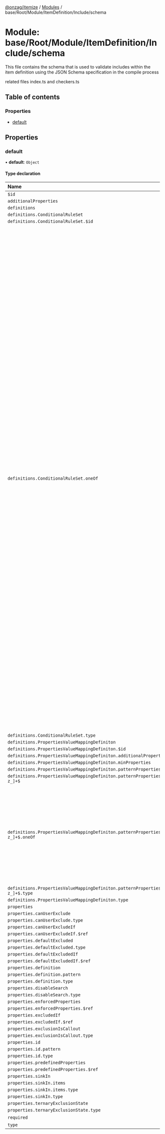 [@onzag/itemize](../README.md) / [Modules](../modules.md) / base/Root/Module/ItemDefinition/Include/schema

# Module: base/Root/Module/ItemDefinition/Include/schema

This file contains the schema that is used to validate includes within the
item definition using the JSON Schema specification in the compile process

related files index.ts and checkers.ts

## Table of contents

### Properties

- [default](base_Root_Module_ItemDefinition_Include_schema.md#default)

## Properties

### default

• **default**: `Object`

#### Type declaration

| Name | Type |
| :------ | :------ |
| `$id` | `string` |
| `additionalProperties` | `boolean` |
| `definitions` | `Object` |
| `definitions.ConditionalRuleSet` | `Object` |
| `definitions.ConditionalRuleSet.$id` | `string` |
| `definitions.ConditionalRuleSet.oneOf` | ({ `additionalProperties`: `boolean` = false; `dependencies`: { `condition`: `string`[] ; `gate`: `string`[]  } ; `properties`: { `attribute`: { `type`: `string` = "string" } ; `comparator`: { `enum`: `string`[] = comparators; `type`: `string` = "string" } ; `component`: `undefined` ; `condition`: { `$ref`: `string` = "ConditionalRuleSet" } ; `gate`: { `enum`: `string`[] = gates; `type`: `string` = "string" } ; `isIncluded`: `undefined` ; `method`: { `enum`: `string`[] = methods; `type`: `string` = "string" } ; `property`: { `pattern`: `string` = "^[a-z\_]+$\|^&this$"; `type`: `string` = "string" } ; `serverFlag`: { `enum`: `string`[] = serverFlags; `type`: `string` = "string" } ; `value`: { `oneOf`: ({ `additionalProperties`: `boolean` = false; `properties`: { `exactValue`: `undefined` = {}; `property`: { `pattern`: `string` = "^[a-z\_]+$"; `type`: `string` = "string" }  } ; `required`: `string`[]  } \| { `additionalProperties`: `boolean` = false; `properties`: { `exactValue`: {} = {}; `property`: `undefined`  } ; `required`: `string`[]  })[] ; `type`: `string` = "object" } ; `valueAttribute`: { `type`: `string` = "string" }  } ; `required`: `string`[]  } \| { `additionalProperties`: `boolean` = false; `dependencies`: { `condition`: `string`[] ; `gate`: `string`[]  } ; `properties`: { `attribute`: `undefined` ; `comparator`: `undefined` ; `component`: { `type`: `string` = "string" } ; `condition`: { `$ref`: `string` = "ConditionalRuleSet" } ; `gate`: { `enum`: `string`[] = gates; `type`: `string` = "string" } ; `isIncluded`: { `type`: `string` = "boolean" } ; `method`: `undefined` ; `property`: `undefined` ; `serverFlag`: { `enum`: `string`[] = serverFlags; `type`: `string` = "string" } ; `value`: `undefined` ; `valueAttribute`: `undefined`  } ; `required`: `string`[]  })[] |
| `definitions.ConditionalRuleSet.type` | `string` |
| `definitions.PropertiesValueMappingDefiniton` | `Object` |
| `definitions.PropertiesValueMappingDefiniton.$id` | `string` |
| `definitions.PropertiesValueMappingDefiniton.additionalProperties` | `boolean` |
| `definitions.PropertiesValueMappingDefiniton.minProperties` | `number` |
| `definitions.PropertiesValueMappingDefiniton.patternProperties` | `Object` |
| `definitions.PropertiesValueMappingDefiniton.patternProperties.^[a-z_]+$` | `Object` |
| `definitions.PropertiesValueMappingDefiniton.patternProperties.^[a-z_]+$.oneOf` | ({ `additionalProperties`: `boolean` = false; `properties`: { `exactValue`: `undefined` = {}; `property`: { `pattern`: `string` = "^[a-z\_]+$"; `type`: `string` = "string" }  } ; `required`: `string`[]  } \| { `additionalProperties`: `boolean` = false; `properties`: { `exactValue`: {} = {}; `property`: `undefined`  } ; `required`: `string`[]  })[] |
| `definitions.PropertiesValueMappingDefiniton.patternProperties.^[a-z_]+$.type` | `string` |
| `definitions.PropertiesValueMappingDefiniton.type` | `string` |
| `properties` | `Object` |
| `properties.canUserExclude` | `Object` |
| `properties.canUserExclude.type` | `string` |
| `properties.canUserExcludeIf` | `Object` |
| `properties.canUserExcludeIf.$ref` | `string` |
| `properties.defaultExcluded` | `Object` |
| `properties.defaultExcluded.type` | `string` |
| `properties.defaultExcludedIf` | `Object` |
| `properties.defaultExcludedIf.$ref` | `string` |
| `properties.definition` | `Object` |
| `properties.definition.pattern` | `string` |
| `properties.definition.type` | `string` |
| `properties.disableSearch` | `Object` |
| `properties.disableSearch.type` | `string` |
| `properties.enforcedProperties` | `Object` |
| `properties.enforcedProperties.$ref` | `string` |
| `properties.excludedIf` | `Object` |
| `properties.excludedIf.$ref` | `string` |
| `properties.exclusionIsCallout` | `Object` |
| `properties.exclusionIsCallout.type` | `string` |
| `properties.id` | `Object` |
| `properties.id.pattern` | `string` |
| `properties.id.type` | `string` |
| `properties.predefinedProperties` | `Object` |
| `properties.predefinedProperties.$ref` | `string` |
| `properties.sinkIn` | `Object` |
| `properties.sinkIn.items` | `Object` |
| `properties.sinkIn.items.type` | `string` |
| `properties.sinkIn.type` | `string` |
| `properties.ternaryExclusionState` | `Object` |
| `properties.ternaryExclusionState.type` | `string` |
| `required` | `string`[] |
| `type` | `string` |
